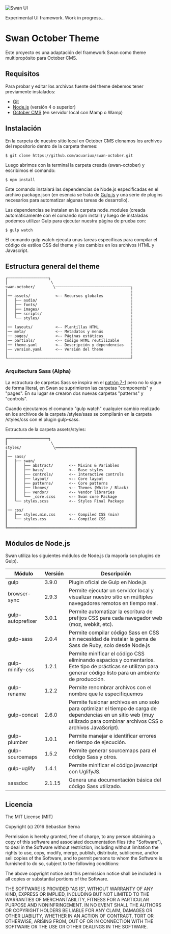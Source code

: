 ![Swan UI](https://github.com/acuariux/swan-october/blob/master/assets/images/logo.png "Swan - User Interface")

Experimental UI framework. Work in progress...


Swan October Theme
==========

Este proyecto es una adaptación del framework Swan como theme multipropósito para October CMS.

## Requisitos

Para probar y editar los archivos fuente del theme debemos tener previamente instalados:

- [Git](https://git-scm.com/)
- [Node.js](https://nodejs.org/) (versión 4 o superior)
- [October CMS](https://octobercms.com/docs/setup/installation)  (en servidor local con Mamp o Wamp)

## Instalación

En la carpeta de nuestro sitio local en October CMS clonamos los archivos del repositorio dentro de la carpeta themes:

```
$ git clone https://github.com/acuariux/swan-october.git
```

Luego abrimos con la terminal la carpeta creada (swan-october) y escribimos el comando:

```
$ npm install
```
Este comando instalará las dependencias de Node.js especificadas en el archivo package.json (en esencia se trata de [Gulp.js](http://gulpjs.com/) y una serie de plugins necesarios para automatizar algunas tareas de desarrollo).

Las dependencias se instalan en la carpeta node_modules (creada automáticamente con el comando npm install) y luego de instaladas podemos utilizar Gulp para ejecutar nuestra página de prueba con:

```
$ gulp watch
```
El comando gulp watch ejecuta unas tareas específicas para compilar el código de estilos CSS del theme y los cambios en los archivos HTML y Javascript.

## Estructura general del theme

```
┌┄┄┄┄┄┄┄┄┄┄┄┄┄┄┄┄┄┄┐
│                   \
swan-october/        \┄┄┄┄┄┄┄┄┄┄┄┄┄┄┄┄┄┄┄┄┄┄┄┄┄┄┄┄┄┄┄┄┄┐
│                                                      ┆
│── assets/           <-- Recursos globales            ┆
│   ├── audio/                                         ┆
│   ├── fonts/                                         ┆
│   ├── images/                                        ┆
│   ├── scripts/                                       ┆
│   └── styles/                                        ┆
│                                                      ┆
│── layouts/          <-- Plantillas HTML              ┆
│── meta/             <-- Metadatos y menús            ┆
│── pages/            <-- Páginas estáticas            ┆
│── partials/         <-- Código HTML reutilizable     ┆
│── theme.yaml        <-- Descripción y dependencias   ┆
│── version.yaml      <-- Versión del theme            ┆
│                                                      ┆
└┄┄┄┄┄┄┄┄┄┄┄┄┄┄┄┄┄┄┄┄┄┄┄┄┄┄┄┄┄┄┄┄┄┄┄┄┄┄┄┄┄┄┄┄┄┄┄┄┄┄┄┄┄┄┘

```


### Arquitectura Sass (Alpha)

La estructura de carpetas Sass se inspira en el [ patrón 7-1](https://sass-guidelin.es/#the-7-1-pattern) pero no lo sigue de forma literal, en Swan se suprimieron las carpetas "components" y "pages". En su lugar se crearon dos nuevas carpetas "patterns" y "controls".

Cuando ejecutamos el comando "gulp watch" cualquier cambio realizado en los archivos de la carpeta /styles/sass se compilarán en la carpeta /styles/css con el plugin gulp-sass.

Estructura de la carpeta assets/styles:

```
╔══════════════════╕
║                   \
styles/              ╲═══════════════════════════════════╗
║                                                        ║
║── sass/                                                ║
║   ├── swan/                                            ║
║   │   ├── abstract/       <-- Mixins & Variables       ║
║   │   ├── base/           <-- Base styles              ║
║   │   ├── controls/       <-- Interactive controls     ║
║   │   ├── layout/         <-- Core layout              ║
║   │   ├── patterns/       <-- Core patterns            ║
║   │   ├── themes/         <-- Themes (White / Black)   ║
║   │   ├── vendor/         <-- Vendor libraries         ║
║   │   └── _core.scss      <-- Swan core Package        ║
║   └── styles.scss         <-- Styles Final Package     ║
║                                                        ║
║── css/                                                 ║
║   ├── styles.min.css      <-- Compiled CSS (min)       ║
║   └── styles.css          <-- Compiled CSS             ║
║                                                        ║
╚════════════════════════════════════════════════════════╝

```

## Módulos de Node.js

Swan utiliza los siguientes módulos de Node.js (la mayoría son plugins de Gulp).

|Módulo|Versión|Descripción|
|--- |--- |--- |
|gulp|3.9.0|Plugin oficial de Gulp en Node.js|
|browser-sync|2.9.3|Permite ejecutar un servidor local y visualizar nuestro sitio en múltiples navegadores remotos en tiempo real.|
|gulp-autoprefixer|3.0.1|Permite automatizar la escritura de prefijos CSS para cada navegador web (moz, webkit, etc).|
|gulp-sass|2.0.4|Permite compilar código Sass en CSS sin necesidad de instalar la gema de Sass de Ruby, solo desde Node.js|
|gulp-minify-css|1.2.1|Permite minificar el código CSS eliminando espacios y comentarios. Este tipo de prácticas se utilizan para generar código listo para un ambiente de producción.|
|gulp-rename|1.2.2|Permite renombrar archivos con el nombre que le especifiquemos|
|gulp-concat|2.6.0|Permite fusionar archivos en uno solo para optimizar el tiempo de carga de dependencias en un sitio web (muy utilizado para combinar archivos CSS o archivos JavaScript).|
|gulp-plumber|1.0.1|Permite manejar e identificar errores en tiempo de ejecución.|
|gulp-sourcemaps|1.5.2|Permite generar sourcemaps para el código Sass y otros.|
|gulp-uglify|1.4.1|Permite minificar el código javascript con UglifyJS.|
|sassdoc|2.1.15|Genera una documentación básica del código Sass utilizado.|


## Licencia

The MIT License (MIT)

Copyright (c) 2016 Sebastian Serna

Permission is hereby granted, free of charge, to any person obtaining a copy
of this software and associated documentation files (the "Software"), to deal
in the Software without restriction, including without limitation the rights
to use, copy, modify, merge, publish, distribute, sublicense, and/or sell
copies of the Software, and to permit persons to whom the Software is
furnished to do so, subject to the following conditions:

The above copyright notice and this permission notice shall be included in all
copies or substantial portions of the Software.

THE SOFTWARE IS PROVIDED "AS IS", WITHOUT WARRANTY OF ANY KIND, EXPRESS OR
IMPLIED, INCLUDING BUT NOT LIMITED TO THE WARRANTIES OF MERCHANTABILITY,
FITNESS FOR A PARTICULAR PURPOSE AND NONINFRINGEMENT. IN NO EVENT SHALL THE
AUTHORS OR COPYRIGHT HOLDERS BE LIABLE FOR ANY CLAIM, DAMAGES OR OTHER
LIABILITY, WHETHER IN AN ACTION OF CONTRACT, TORT OR OTHERWISE, ARISING FROM,
OUT OF OR IN CONNECTION WITH THE SOFTWARE OR THE USE OR OTHER DEALINGS IN THE
SOFTWARE.
